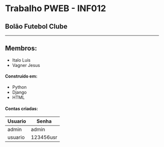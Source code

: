 Trabalho PWEB - INF012
===================
## **Bolão Futebol Clube** ##
----------


**Membros:**
------------
 - Italo Luis 
 - Vagner Jesus

#### Construído em:
 - Python 
 - Django 
 - HTML

#### Contas criadas:
Usuario  | Senha
-------- | ---
admin    | admin
usuario  | 123456usr
